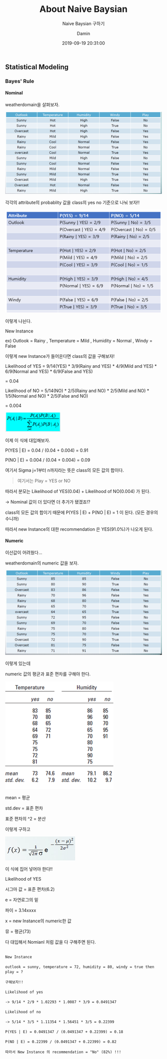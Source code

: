 ﻿---
layout:     post
title:      "About Naive Baysian"
subtitle:   "Naive Baysian 구하기"
date:       2019-09-19 20:31:00
author:     "Damin"
header-img: "img/tag-bg.jpg"
header-mask: 0.3
catalog:    true
categories: Data_mining
tags:
  - Data_mining
---

## Statistical Modeling

### Bayes' Rule

#### Nominal

weatherdomain을 살펴보자.

![weatherdomain](/img/in-post/Data_mining/weatherdomain.PNG)

각각의 attribute의 probablity 값을 class의 yes no 기준으로 나눠 보자!!

![Bayes](/img/in-post/Data_mining/Bayes.PNG)

이렇게 나뉜다.

New Instance

ex) Outlook = Rainy , Temperature = Mild , Humidity = Normal , Windy = False

이렇게 new Instance가 들어온다면 class의 값을 구해보자!

Likelihood of YES = 9/14(YES) * 3/9(Rainy and YES) * 4/9(Mild and YES) * 6/9(Normal and YES) * 6/9(False and YES)

= 0.04

Likelihood of NO = 5/14(NO) * 2/5(Rainy and NO) * 2/5(Mild and NO) * 1/5(Normal and NO) * 2/5(False and NO)

= 0.004

![BayesRule](/img/in-post/Data_mining/BayesRule.PNG)

이제 이 식에 대입해보자.

P(YES | E) = 0.04 / (0.04 + 0.004) = 0.91

P(NO | E) = 0.004 / (0.04 + 0.004) = 0.09

여기서 Sigma j=1부터 n까지라는 뜻은 class의 모든 값의 합이다.

> 여기서는 Play = YES or NO

따라서 분모는 Likelihood of YES(0.04) + Likelihood of NO(0.004) 가 된다. 

-> Nominal 값이 더 있다면 더 추가가 됐겠죠!?

class의 모든 값의 합이기 때문에 P(YES | E) + P(NO | E) = 1 이 된다. (모든 경우의 수니까)

따라서 new Instance의 대한 recommendation 은 YES(91.0%)가 나오게 된다.

#### Numeric

이산값이 어려웠다...

weatherdomain의 numeric 값을 보자.

![weatherdomain](/img/in-post/Data_mining/weatherdomain(numeric).PNG)

이렇게 있는데

numeric 값의 평균과 표준 편차를 구해야 한다.

![aa](/img/in-post/Data_mining/NumericMean.PNG)

mean = 평균

std.dev = 표준 편차

표준 편차의 ^2 = 분산

이렇게 구하고

![aa](/img/in-post/Data_mining/NumericMethod.PNG)

이 식에 집어 넣어야 한다!!

Likelihood of YES

시그마 값 = 표준 편차(6.2)

e = 자연로그의 밑

파이 = 3.14xxxx

x = new Instance의 numeric한 값

뮤 = 평균(73)

다 대입해서 Nomianl 처럼 값을 다 구해주면 된다.

~~~

New Instance

outlook = sunny, temperature = 72, humidity = 80, windy = true then play = ?

구해보자!!

Likelihood of yes

-> 9/14 * 2/9 * 1.02293 * 1.0087 * 3/9 = 0.0491347

Likelihood of no

-> 5/14 * 3/5 * 1.11354 * 1.56451 * 3/5 = 0.22399

P(YES | E) = 0.0491347 / (0.0491347 + 0.22399) = 0.18

P(NO | E) = 0.22399 / (0.0491347 + 0.22399) = 0.82

따라서 New Instance 의 recommendation = "No" (82%) !!!

~~~
